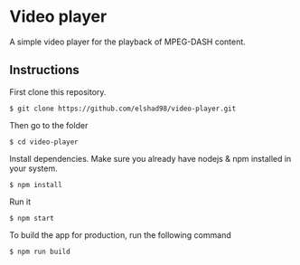 # Video player
A simple video player for the playback of MPEG-DASH content.   
     
## Instructions

First clone this repository.    
```
$ git clone https://github.com/elshad98/video-player.git
```  
Then go to the folder
```
$ cd video-player
```
Install dependencies. Make sure you already have nodejs & npm installed in your system.  
```
$ npm install
```  
Run it
```
$ npm start
```  
To build the app for production, run the following command  
```
$ npm run build
```  
